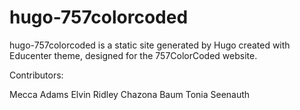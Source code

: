 # hugo-757colorcoded
hugo-757colorcoded is a static site generated by Hugo created with Educenter theme, designed for the 757ColorCoded website.

Contributors:

Mecca Adams
Elvin Ridley
Chazona Baum
Tonia Seenauth
